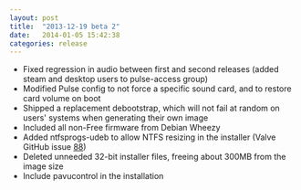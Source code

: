 ```yaml
---
layout: post
title:  "2013-12-19 beta 2"
date:   2014-01-05 15:42:38
categories: release
---
```


- Fixed regression in audio between first and second releases (added steam and desktop users to pulse-access group)
- Modified Pulse config to not force a specific sound card, and to restore card volume on boot
- Shipped a replacement debootstrap, which will not fail at random on users' systems when generating their own image
- Included all non-Free firmware from Debian Wheezy
- Added ntfsprogs-udeb to allow NTFS resizing in the installer (Valve GitHub issue [88](https://github.com/ValveSoftware/SteamOS/issues/88))
- Deleted unneeded 32-bit installer files, freeing about 300MB from the image size
- Include pavucontrol in the installation
